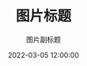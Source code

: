 ---
# Picture 模板，展示在 Gallery 页面下。
# 文件名不应当重复。

# 必选，图片标题。
title: 图片标题
# 可选，图片副标题
subtitle: 图片副标题
description: 图片描述，支持 markdown。
# 必选，string 类型，图片**名字**。不用填写路径，对应的图片应当放置在 /public/images/gallery 目录下。也可以使用以 http 开头的完整绝对路径。
image: image.jpg
# 可选，string 类型，格式为 YYYY-MM-DD HH:MM:SS，指定了图片的时间，会在 Gallery 中从新到旧排序。如果没有，则默认 parse 文件名中的日期。该字段的优先级高于文件名中的日期。
date: 2022-03-05 12:00:00

---